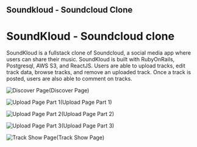 ## Soundkloud - Soundcloud Clone

# SoundKloud - Soundcloud clone

SoundKloud is a fullstack clone of Soundcloud, a social media app where users can share their music.
SoundKloud is built with RubyOnRails, Postgresql, AWS S3, and ReactJS.
Users are able to upload tracks, edit track data, browse tracks, and remove an uploaded track.
Once a track is posted, users are also able to comment on tracks.

![Discover Page](https://i.imgur.com/7VIHraO.png)(Discover Page)

![Upload Page Part 1](https://i.imgur.com/nfvhohQ.png)(Upload Page Part 1)

![Upload Page Part 2](https://i.imgur.com/UHUoL7g.png)(Upload Page Part 2)

![Upload Page Part 3](https://i.imgur.com/DDM8Eax.png)(Upload Page Part 3)

![Track Show Page](https://i.imgur.com/G0oVrij.png)(Track Show Page)
